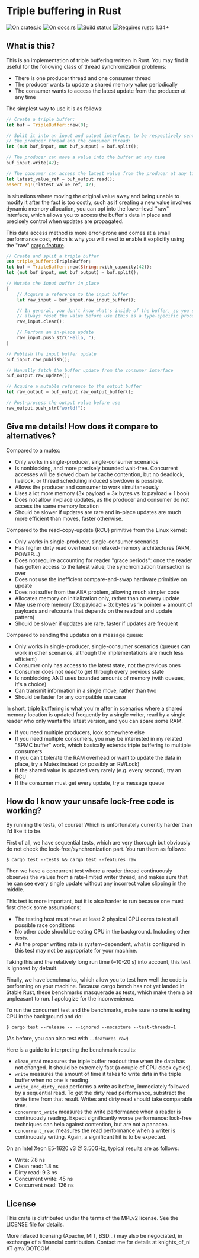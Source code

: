 # Triple buffering in Rust

[![On crates.io](https://img.shields.io/crates/v/triple_buffer.svg)](https://crates.io/crates/triple_buffer)
[![On docs.rs](https://docs.rs/triple_buffer/badge.svg)](https://docs.rs/triple_buffer/)
[![Build status](https://travis-ci.org/HadrienG2/triple-buffer.svg?branch=master)](https://travis-ci.org/HadrienG2/triple-buffer)
![Requires rustc 1.34+](https://img.shields.io/badge/rustc-1.34+-red.svg)


## What is this?

This is an implementation of triple buffering written in Rust. You may find it
useful for the following class of thread synchronization problems:

- There is one producer thread and one consumer thread
- The producer wants to update a shared memory value periodically
- The consumer wants to access the latest update from the producer at any time

The simplest way to use it is as follows:

```rust
// Create a triple buffer:
let buf = TripleBuffer::new(0);

// Split it into an input and output interface, to be respectively sent to
// the producer thread and the consumer thread:
let (mut buf_input, mut buf_output) = buf.split();

// The producer can move a value into the buffer at any time
buf_input.write(42);

// The consumer can access the latest value from the producer at any time
let latest_value_ref = buf_output.read();
assert_eq!(*latest_value_ref, 42);
```

In situations where moving the original value away and being unable to
modify it after the fact is too costly, such as if creating a new value
involves dynamic memory allocation, you can opt into the lower-level "raw"
interface, which allows you to access the buffer's data in place and
precisely control when updates are propagated.

This data access method is more error-prone and comes at a small performance
cost, which is why you will need to enable it explicitly using the "raw"
[cargo feature](http://doc.crates.io/manifest.html#usage-in-end-products).

```rust
// Create and split a triple buffer
use triple_buffer::TripleBuffer;
let buf = TripleBuffer::new(String::with_capacity(42));
let (mut buf_input, mut buf_output) = buf.split();

// Mutate the input buffer in place
{
    // Acquire a reference to the input buffer
    let raw_input = buf_input.raw_input_buffer();

    // In general, you don't know what's inside of the buffer, so you should
    // always reset the value before use (this is a type-specific process).
    raw_input.clear();

    // Perform an in-place update
    raw_input.push_str("Hello, ");
}

// Publish the input buffer update
buf_input.raw_publish();

// Manually fetch the buffer update from the consumer interface
buf_output.raw_update();

// Acquire a mutable reference to the output buffer
let raw_output = buf_output.raw_output_buffer();

// Post-process the output value before use
raw_output.push_str("world!");
```


## Give me details! How does it compare to alternatives?

Compared to a mutex:

- Only works in single-producer, single-consumer scenarios
- Is nonblocking, and more precisely bounded wait-free. Concurrent accesses will
  be slowed down by cache contention, but no deadlock, livelock, or thread
  scheduling induced slowdown is possible.
- Allows the producer and consumer to work simultaneously
- Uses a lot more memory (3x payload + 3x bytes vs 1x payload + 1 bool)
- Does not allow in-place updates, as the producer and consumer do not access
  the same memory location
- Should be slower if updates are rare and in-place updates are much more
  efficient than moves, faster otherwise.

Compared to the read-copy-update (RCU) primitive from the Linux kernel:

- Only works in single-producer, single-consumer scenarios
- Has higher dirty read overhead on relaxed-memory architectures (ARM, POWER...)
- Does not require accounting for reader "grace periods": once the reader has
  gotten access to the latest value, the synchronization transaction is over
- Does not use the inefficient compare-and-swap hardware primitive on update
- Does not suffer from the ABA problem, allowing much simpler code
- Allocates memory on initialization only, rather than on every update
- May use more memory (3x payload + 3x bytes vs 1x pointer + amount of
  payloads and refcounts that depends on the readout and update pattern)
- Should be slower if updates are rare, faster if updates are frequent

Compared to sending the updates on a message queue:

- Only works in single-producer, single-consumer scenarios (queues can work in
  other scenarios, although the implementations are much less efficient)
- Consumer only has access to the latest state, not the previous ones
- Consumer does not *need* to get through every previous state
- Is nonblocking AND uses bounded amounts of memory (with queues, it's a choice)
- Can transmit information in a single move, rather than two
- Should be faster for any compatible use case

In short, triple buffering is what you're after in scenarios where a shared
memory location is updated frequently by a single writer, read by a single
reader who only wants the latest version, and you can spare some RAM.

- If you need multiple producers, look somewhere else
- If you need multiple consumers, you may be interested in my related "SPMC
  buffer" work, which basically extends triple buffering to multiple consumers
- If you can't tolerate the RAM overhead or want to update the data in place,
  try a Mutex instead (or possibly an RWLock)
- If the shared value is updated very rarely (e.g. every second), try an RCU
- If the consumer must get every update, try a message queue


## How do I know your unsafe lock-free code is working?

By running the tests, of course! Which is unfortunately currently harder than
I'd like it to be.

First of all, we have sequential tests, which are very thorough but obviously
do not check the lock-free/synchronization part. You run them as follows:

    $ cargo test --tests && cargo test --features raw

Then we have a concurrent test where a reader thread continuously observes the
values from a rate-limited writer thread, and makes sure that he can see every
single update without any incorrect value slipping in the middle.

This test is more important, but it is also harder to run because one must first
check some assumptions:

- The testing host must have at least 2 physical CPU cores to test all possible
  race conditions
- No other code should be eating CPU in the background. Including other tests.
- As the proper writing rate is system-dependent, what is configured in this
  test may not be appropriate for your machine.

Taking this and the relatively long run time (~10-20 s) into account, this test
is ignored by default.

Finally, we have benchmarks, which allow you to test how well the code is
performing on your machine. Because cargo bench has not yet landed in Stable
Rust, these benchmarks masquerade as tests, which make them a bit unpleasant to
run. I apologize for the inconvenience.

To run the concurrent test and the benchmarks, make sure no one is eating CPU in
the background and do:

    $ cargo test --release -- --ignored --nocapture --test-threads=1

(As before, you can also test with `--features raw`)

Here is a guide to interpreting the benchmark results:

* `clean_read` measures the triple buffer readout time when the data has not
  changed. It should be extremely fast (a couple of CPU clock cycles).
* `write` measures the amount of time it takes to write data in the triple
  buffer when no one is reading.
* `write_and_dirty_read` performs a write as before, immediately followed by a
  sequential read. To get the dirty read performance, substract the write time
  from that result. Writes and dirty read should take comparable time.
* `concurrent_write` measures the write performance when a reader is
  continuously reading. Expect significantly worse performance: lock-free
  techniques can help against contention, but are not a panacea.
* `concurrent_read` measures the read performance when a writer is continuously
  writing. Again, a significant hit is to be expected.

On an Intel Xeon E5-1620 v3 @ 3.50GHz, typical results are as follows:

* Write: 7.8 ns
* Clean read: 1.8 ns
* Dirty read: 9.3 ns
* Concurrent write: 45 ns
* Concurrent read: 126 ns


## License

This crate is distributed under the terms of the MPLv2 license. See the LICENSE
file for details.

More relaxed licensing (Apache, MIT, BSD...) may also be negociated, in
exchange of a financial contribution. Contact me for details at 
knights_of_ni AT gmx DOTCOM.
